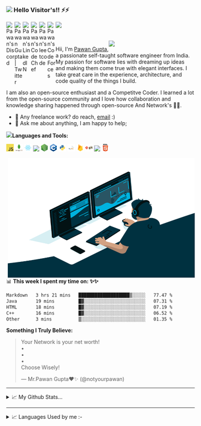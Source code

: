 
<!--
**mrpawan-gupta/mrpawan-gupta** is a ✨ _special_ ✨ repository because its `README.md` (this file) appears on your GitHub profile.

Here are some ideas to get you started:

- 🔭 I’m currently working on ...
- 🌱 I’m currently learning ...
- 👯 I’m looking to collaborate on ...
- 🤔 I’m looking for help with ...
- 💬 Ask me about ...
- 📫 How to reach me: ...
- 😄 Pronouns: ...
- ⚡ Fun fact: ...
-->
### <img src="https://media.giphy.com/media/VgCDAzcKvsR6OM0uWg/giphy.gif" width="50"> Hello Visitor's!! ⚡⚡
<a href="https://www.instagram.com/notyourpawan/">
  <img align="left" alt="Pawan's Discord" width="22px" src="https://img.icons8.com/fluent/48/000000/instagram-new.png" />
</a>
<a href="https://twitter.com/notyourpawan">
  <img align="left" alt="Pawan Gupta | Twitter" width="22px" src="https://raw.githubusercontent.com/peterthehan/peterthehan/master/assets/twitter.svg" />
</a>
<a href="https://www.linkedin.com/in/mrpawan-gupta/">
  <img align="left" alt="Pawan's LinkedIN" width="22px" src="https://raw.githubusercontent.com/peterthehan/peterthehan/master/assets/linkedin.svg" />
</a>
<a href="https://www.codechef.com/users/mrpavan_gupta">
  <img align="left" alt="Pawan's CodeChef" width="22px" src="https://avatars.githubusercontent.com/u/11960354?v=4" />
</a>
<a href="https://leetcode.com/mrpawan-gupta/">
  <img align="left" alt="Pawan's leetcode" width="22px" src="https://user-images.githubusercontent.com/32040901/79929570-197c2480-8414-11ea-9358-c92a53916a7f.png" /></a>
<a href="https://codeforces.com/profile/Mr.pawan_gupta">
  <img align="left" alt="Pawan's CodeForces" width="22px" src="https://www.ime.usp.br/~arcjr/image/codeforces.png" />
</a>

![](https://visitor-badge.glitch.me/badge?page_id=mrpawan-gupta.mrpawan-gupta)

<br />

<img align='right' src="https://media.giphy.com/media/M9gbBd9nbDrOTu1Mqx/giphy.gif" width="230">

Hii, I'm [Pawan Gupta](https://www.instagram.com/notyourpawan/), a passionate self-taught software engineer from India. My passion for software lies with dreaming up ideas and making them come true with elegant interfaces. I take great care in the experience, architecture, and code quality of the things I build.

I am also an open-source enthusiast and a Competitve Coder. I learned a lot from the open-source community and I love how collaboration and knowledge sharing happened through open-source And Network's 🌱🌱.



  
- 💼 Any freelance work? do reach, [email](mailto:guptapawanro2017@gmail.com) :)
- 💬 Ask me about anything, I am happy to help;


<img src="https://media.giphy.com/media/WUlplcMpOCEmTGBtBW/giphy.gif" width="30">**Languages and Tools:** 

<code><img height="20" src="https://raw.githubusercontent.com/github/explore/80688e429a7d4ef2fca1e82350fe8e3517d3494d/topics/javascript/javascript.png"></code>
<code><img height="20" src="https://raw.githubusercontent.com/devicons/devicon/master/icons/mongodb/mongodb-original-wordmark.svg"></code>
<code><img height="20" src="https://raw.githubusercontent.com/github/explore/80688e429a7d4ef2fca1e82350fe8e3517d3494d/topics/react/react.png"></code>
<code><img height="20" src="https://img.icons8.com/color/48/000000/java-coffee-cup-logo.png"></code>
<code><img height="20" src="https://raw.githubusercontent.com/github/explore/80688e429a7d4ef2fca1e82350fe8e3517d3494d/topics/nodejs/nodejs.png"></code>
<code><img height="20" src="https://raw.githubusercontent.com/github/explore/80688e429a7d4ef2fca1e82350fe8e3517d3494d/topics/cpp/cpp.png"></code>
<code><img height="20" src="https://raw.githubusercontent.com/github/explore/80688e429a7d4ef2fca1e82350fe8e3517d3494d/topics/python/python.png"></code>
<code><img height="20" src="https://raw.githubusercontent.com/github/explore/80688e429a7d4ef2fca1e82350fe8e3517d3494d/topics/mysql/mysql.png"></code>
<code><img height="20" src="https://raw.githubusercontent.com/github/explore/80688e429a7d4ef2fca1e82350fe8e3517d3494d/topics/firebase/firebase.png"></code>
<code><img height="20" src="https://raw.githubusercontent.com/github/explore/80688e429a7d4ef2fca1e82350fe8e3517d3494d/topics/git/git.png"></code>
<code><img height="20" src="https://img.icons8.com/color/48/000000/bootstrap.png"></code>
<code><img height="20" src="https://github.com/devicons/devicon/blob/master/icons/html5/html5-original-wordmark.svg"></code>

 <img align="right" alt="GIF" src="https://github.com/mrpawan-gupta/mrpawan-gupta/blob/main/code.gif" width="500" height="320" />


📊 **This week I spent my time on: ✨✨**
<!--START_SECTION:waka-->
```text
Markdown   3 hrs 21 mins   ███████████████████▒░░░░░   77.47 % 
Java       19 mins         █▓░░░░░░░░░░░░░░░░░░░░░░░   07.31 % 
HTML       18 mins         █▓░░░░░░░░░░░░░░░░░░░░░░░   07.19 % 
C++        16 mins         █▓░░░░░░░░░░░░░░░░░░░░░░░   06.52 % 
Other      3 mins          ▒░░░░░░░░░░░░░░░░░░░░░░░░   01.35 % 
```
<!--END_SECTION:waka-->

**Something I Truly Believe:**
<blockquote class="twitter-tweet" data-dnt="true" data-theme="dark"><p lang="en" dir="ltr">Your Network is your net worth!<br>• <br>• <br>• <br>Choose Wisely!</p>&mdash; Mr.Pawan Gupta❤✨ (@notyourpawan) <a href="https://twitter.com/notyourpawan/status/1420825738140209152?ref_src=twsrc%5Etfw"></a></blockquote> 

<div>
<hr>
<details>
 <summary>📈 My Github Stats...</summary>
  <p align="center"> 
    <img align="Right" src="https://github-readme-stats.vercel.app/api?username=mrpawan-gupta&show_icons=true&theme=gotham" alt="mrpawan-gupta" />
  </p>
 </details>
 </hr>
 </div>
 
 <div>
 <hr>
  <details>
  <summary>📈 Languages Used by me :- </summary>
  <p align="center"> 
    <figure><a href="https://wakatime.com"><img src="https://wakatime.com/share/@mrpawan_gupta/95b70aaf-43b5-47ef-8dd3-c7a3c9ce0a7b.png" /></a></figure>
  </p>
  </detail>
 </hr></div>


